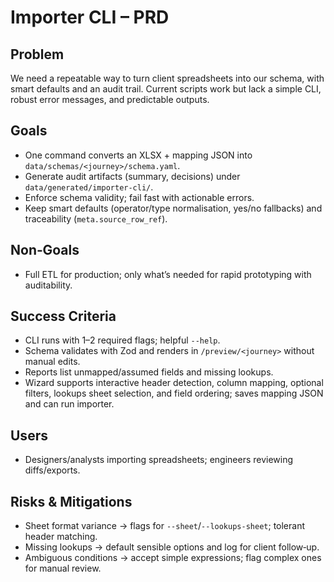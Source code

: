 # Importer CLI – PRD

## Problem
We need a repeatable way to turn client spreadsheets into our schema, with smart defaults and an audit trail. Current scripts work but lack a simple CLI, robust error messages, and predictable outputs.

## Goals
- One command converts an XLSX + mapping JSON into `data/schemas/<journey>/schema.yaml`.
- Generate audit artifacts (summary, decisions) under `data/generated/importer-cli/`.
- Enforce schema validity; fail fast with actionable errors.
- Keep smart defaults (operator/type normalisation, yes/no fallbacks) and traceability (`meta.source_row_ref`).

## Non‑Goals
- Full ETL for production; only what’s needed for rapid prototyping with auditability.

## Success Criteria
- CLI runs with 1–2 required flags; helpful `--help`.
- Schema validates with Zod and renders in `/preview/<journey>` without manual edits.
- Reports list unmapped/assumed fields and missing lookups.
- Wizard supports interactive header detection, column mapping, optional filters, lookups sheet selection, and field ordering; saves mapping JSON and can run importer.

## Users
- Designers/analysts importing spreadsheets; engineers reviewing diffs/exports.

## Risks & Mitigations
- Sheet format variance → flags for `--sheet`/`--lookups-sheet`; tolerant header matching.
- Missing lookups → default sensible options and log for client follow‑up.
- Ambiguous conditions → accept simple expressions; flag complex ones for manual review.
